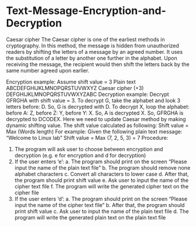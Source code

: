 # Text-Message-Encryption-and-Decryption
 Caesar cipher
The Caesar cipher is one of the earliest methods in cryptography. In this method, the message is hidden from
unauthorized readers by shifting the letters of a message by an agreed number. It uses the substitution of a
letter by another one further in the alphabet. Upon receiving the message, the recipient would then shift the
letters back by the same number agreed upon earlier.

Encryption example: Assume shift value = 3
Plain text ABCDEFGHIJKLMNOPQRSTUVWXYZ
Caesar cipher (+3) DEFGHIJKLMNOPQRSTUVWXYZABC
Decryption example:
Decrypt GFRGHA with shift value = 3.
To decrypt G, take the alphabet and look 3 letters before: D. So, G is decrypted with D.
To decrypt X, loop the alphabet: before A: Z, before Z: Y, before Y: X. So, A is decrypted X.
So, GFRGHA is decrypted to DCODEX.
Here we need to update Caesar method by making dynamic shifting value. The shift value calculated as
following: Shift value = Max (Words length)
For example:
Given the following plain text message:
“Welcome to Linux lab”
Shift value = Max (7, 2, 5, 3) = 7
Procedure:
1. The program will ask user to choose between encryption and decryption (e.g. e for encryption and d
for decryption)
2. If the user enters ‘e’:
a. The program should print on the screen “Please input the name of the plain text file”
b. The program should remove none alphabet characters
c. Convert all characters to lower case
d. After that, the program should print shift value
e. Ask user to input the name of the cipher text file
f. The program will write the generated cipher text on the cipher file
3. If the user enters ‘d’:
a. The program should print on the screen “Please input the name of the cipher text file”
b. After that, the program should print shift value
c. Ask user to input the name of the plain text file
d. The program will write the generated plain text on the plain text file
